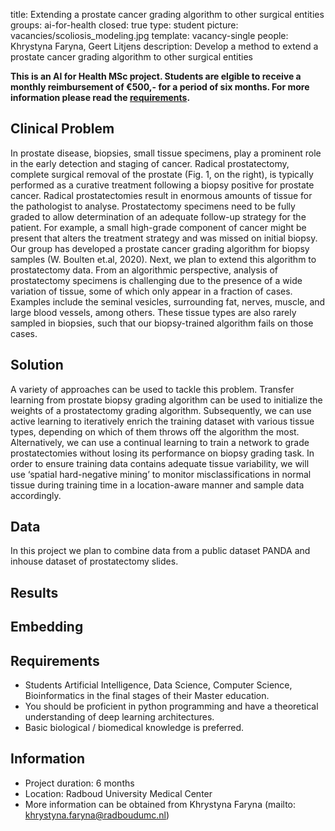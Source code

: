 title: Extending a prostate cancer grading algorithm to other surgical entities
groups: ai-for-health
closed: true 
type: student 
picture: vacancies/scoliosis_modeling.jpg
template: vacancy-single
people: Khrystyna Faryna, Geert Litjens
description: Develop a method to extend a prostate cancer grading algorithm to other surgical entities

**This is an AI for Health MSc project. Students are
elgible to receive a monthly reimbursement of €500,- for
a period of six months. For more information please read the
[requirements](https://www.ai-for-health.nl/requirements/).** 

## Clinical Problem 
In prostate disease, biopsies, small tissue specimens,  play a prominent role in the early detection and staging of cancer. Radical prostatectomy, complete surgical removal of the prostate (Fig. 1, on the right), is typically performed as a curative treatment following a biopsy positive for prostate cancer. Radical prostatectomies result in enormous amounts of tissue for the pathologist to analyse. Prostatectomy specimens need to be fully graded to allow determination of an adequate follow-up strategy for the patient. For example, a small high-grade component of cancer might be present that alters the treatment strategy and was missed on initial biopsy. Our group has developed a prostate cancer grading algorithm for biopsy samples (W. Boulten et.al, 2020).  Next, we plan to extend this algorithm to prostatectomy data. From an algorithmic perspective, analysis of prostatectomy specimens is challenging due to the presence of a wide variation of tissue, some of which only appear in a fraction of cases. Examples include the seminal vesicles, surrounding fat, nerves, muscle, and large blood vessels, among others. These tissue types are also rarely sampled in biopsies, such that our biopsy-trained algorithm fails on those cases.

## Solution 
A variety of approaches can be used to tackle this problem. Transfer learning from prostate biopsy grading algorithm can be used to initialize the weights of a prostatectomy grading algorithm. Subsequently, we can use active learning to iteratively enrich the training dataset with various tissue types, depending on which of them throws off the algorithm the most. Alternatively, we can use a continual learning to train a network to grade prostatectomies without losing its performance on biopsy grading task. In order to ensure training data contains adequate tissue variability, we will use ‘spatial hard-negative mining’ to monitor misclassifications in normal tissue during training time in a location-aware manner and sample data accordingly.

## Data 
In this project we plan to combine data from a public dataset PANDA and inhouse dataset of prostatectomy slides.

## Results

## Embedding 

## Requirements 
- Students Artificial Intelligence, Data Science, Computer Science, Bioinformatics in the final stages of their Master education. 
- You should be proficient in python programming and have a theoretical understanding of deep learning architectures. 
- Basic biological / biomedical knowledge is preferred.

## Information 
- Project duration: 6 months 
- Location: Radboud University Medical Center 
- More information can be obtained from Khrystyna Faryna (mailto: khrystyna.faryna@radboudumc.nl)
